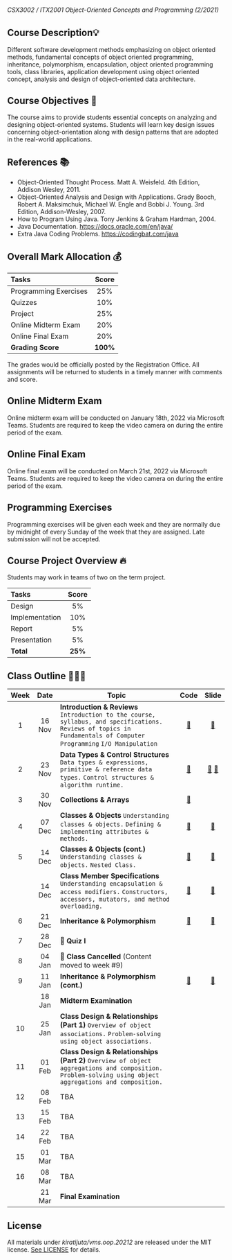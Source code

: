###### CSX3002 / ITX2001 Object-Oriented Concepts and Programming (2/2021)

## Course Description💡
Different software development methods emphasizing on object oriented methods, fundamental concepts of object oriented programming, inheritance, polymorphism, encapsulation, object oriented programming tools, class libraries, application development using object oriented concept, analysis and design of object-oriented data architecture.

## Course Objectives 🚩
The course aims to provide students essential concepts on analyzing and designing object-oriented systems. Students will learn key design issues concerning object-orientation along with design patterns that are adopted in the real-world applications.

## References 📚
- Object-Oriented Thought Process. Matt A. Weisfeld. 4th Edition, Addison Wesley, 2011.
- Object-Oriented Analysis and Design with Applications. Grady Booch, Robert A. Maksimchuk, Michael W. Engle and Bobbi J. Young. 3rd Edition, Addison-Wesley, 2007.
- How to Program Using Java. Tony Jenkins & Graham Hardman, 2004.
- Java Documentation. https://docs.oracle.com/en/java/
- Extra Java Coding Problems. https://codingbat.com/java

## Overall Mark Allocation 💰

| Tasks | Score |
| :--- | :---: | 
| Programming Exercises  | 25% | 
| Quizzes | 10% |
| Project | 25% |
| Online Midterm Exam | 20% |
| Online Final Exam | 20% |
| **Grading Score** | **100%** |

The grades would be officially posted by the Registration Office. All assignments will be returned to students in a timely manner with comments and score.

## Online Midterm Exam
Online midterm exam will be conducted on January 18th, 2022 via Microsoft Teams. Students are required to keep the video camera on during the entire period of the exam.

## Online Final Exam
Online final exam will be conducted on March 21st, 2022 via Microsoft Teams. Students are required to keep the video camera on during the entire period of the exam.

## Programming Exercises
Programming exercises will be given each week and they are normally due by midnight of every Sunday of the week that they are assigned. Late submission will not be accepted.

## Course Project Overview 🔥
Students may work in teams of two on the term project.

| Tasks | Score |
| :--- | :---: | 
| Design | 5% |
| Implementation | 10% | 
| Report | 5% |
| Presentation | 5% |
| **Total** | **25%** |

## Class Outline 🧑🏻‍🏫

| Week | Date | Topic | Code | Slide |
| :---: | :-----: | --- | :---: | :---: | 
| 1 | 16 Nov | **Introduction & Reviews** `Introduction to the course, syllabus, and specifications.` `Reviews of topics in Fundamentals of Computer Programming` `I/O Manipulation` | [📂](https://github.com/Kiratijuta/vms.oop.20212/tree/main/src/class1) | [📑](https://github.com/Kiratijuta/vms.oop.20212/blob/main/slides/01a-Java-Basics.pdf) |
| 2 | 23 Nov | **Data Types & Control Structures** `Data types & expressions, primitive & reference data types.` `Control structures & algorithm runtime.` | [📂](https://github.com/Kiratijuta/vms.oop.20212/tree/main/src/class2) | [📑](https://github.com/Kiratijuta/vms.oop.20212/blob/main/slides/02a-Character-and-String-Processing.pdf) [📑](https://github.com/Kiratijuta/vms.oop.20212/blob/main/slides/02b-Modular-Programming.pdf) |
| 3 | 30 Nov | **Collections & Arrays** | [📂](https://github.com/Kiratijuta/vms.oop.20212/tree/main/src/class3) |
| 4 | 07 Dec | **Classes & Objects** `Understanding classes & objects.` `Defining & implementing attributes & methods.` | [📂](https://github.com/Kiratijuta/vms.oop.20212/tree/main/src/class4) | [📑](https://github.com/Kiratijuta/vms.oop.20212/blob/main/slides/04-OO-Fundamentals.pdf) |
| 5 | 14 Dec | **Classes & Objects (cont.)** `Understanding classes & objects.` `Nested Class.` | [📂](https://github.com/Kiratijuta/vms.oop.20212/tree/main/src/class5) | [📑](https://github.com/Kiratijuta/vms.oop.20212/blob/main/slides/04-OO-Fundamentals.pdf) |
|   | 14 Dec | **Class Member Specifications** `Understanding encapsulation & access modifiers.` `Constructors, accessors, mutators, and method overloading.` | [📂](https://github.com/Kiratijuta/vms.oop.20212/tree/main/src/class5) | [📑](https://github.com/Kiratijuta/vms.oop.20212/blob/main/slides/04-OO-Fundamentals.pdf) |
| 6 | 21 Dec | **Inheritance & Polymorphism** | [📂](https://github.com/Kiratijuta/vms.oop.20212/tree/main/src/class6) | [📑](https://github.com/Kiratijuta/vms.oop.20212/blob/main/slides/05%20-%20Inheritance%20and%20Polymorphism.pdf) |
| 7 | 28 Dec | **🚨 Quiz I** |
| 8 | 04 Jan | 🛑 **Class Cancelled** (Content moved to week #9) |
| 9 | 11 Jan | **Inheritance & Polymorphism (cont.)** | [📂](https://github.com/Kiratijuta/vms.oop.20212/tree/main/src/class8) | [📑](https://github.com/Kiratijuta/vms.oop.20212/blob/main/slides/05%20-%20Inheritance%20and%20Polymorphism.pdf) |
|   | 18 Jan | **Midterm Examination** |
| 10 | 25 Jan | **Class Design & Relationships (Part 1)** `Overview of object associations.` `Problem-solving using object associations.` |
| 11 | 01 Feb | **Class Design & Relationships (Part 2)** `Overview of object aggregations and composition.` `Problem-solving using object aggregations and composition.` |
| 12 | 08 Feb | TBA |
| 13 | 15 Feb | TBA |
| 14 | 22 Feb | TBA |
| 15 | 01 Mar | TBA |
| 16 | 08 Mar | TBA |
|    | 21 Mar | **Final Examination** |


## License

All materials under *kiratijuta/vms.oop.20212* are released under the MIT license. [See LICENSE](https://github.com/Kiratijuta/vms.oop.20212/blob/main/LICENSE) for details.
